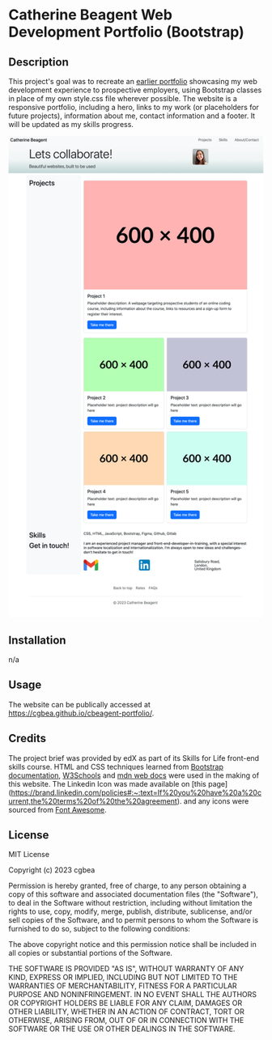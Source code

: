 # Catherine Beagent Web Development Portfolio (Bootstrap)

## Description

This project's goal was to recreate an [earlier portfolio](https://cgbea.github.io/cbeagent-portfolio/) showcasing my web development experience to prospective employers, using Bootstrap classes in place of my own style.css file wherever possible. The website is a responsive portfolio, including a hero, links to my work (or placeholders for future projects), information about me, contact information and a footer. It will be updated as my skills progress.

![Screenshot of deployed webpage on 2023-12-19](images/cgbea.github.io_Bootstrap-Portfolio_.png)

## Installation
n/a

## Usage

The website can be publically accessed at https://cgbea.github.io/cbeagent-portfolio/. 

## Credits
The project brief was provided by edX as part of its Skills for Life front-end skills course. HTML and CSS techniques learned from [Bootstrap documentation](https://getbootstrap.com/), [W3Schools](https://www.w3schools.com/) and [mdn web docs](https://developer.mozilla.org/en-US/docs/Learn) were used in the making of this website. The Linkedin Icon was made available on [this page] (https://brand.linkedin.com/policies#:~:text=If%20you%20have%20a%20current,the%20terms%20of%20the%20agreement). and any icons were sourced from [Font Awesome](https://fontawesome.com/).

## License
MIT License

Copyright (c) 2023 cgbea

Permission is hereby granted, free of charge, to any person obtaining a copy
of this software and associated documentation files (the "Software"), to deal
in the Software without restriction, including without limitation the rights
to use, copy, modify, merge, publish, distribute, sublicense, and/or sell
copies of the Software, and to permit persons to whom the Software is
furnished to do so, subject to the following conditions:

The above copyright notice and this permission notice shall be included in all
copies or substantial portions of the Software.

THE SOFTWARE IS PROVIDED "AS IS", WITHOUT WARRANTY OF ANY KIND, EXPRESS OR
IMPLIED, INCLUDING BUT NOT LIMITED TO THE WARRANTIES OF MERCHANTABILITY,
FITNESS FOR A PARTICULAR PURPOSE AND NONINFRINGEMENT. IN NO EVENT SHALL THE
AUTHORS OR COPYRIGHT HOLDERS BE LIABLE FOR ANY CLAIM, DAMAGES OR OTHER
LIABILITY, WHETHER IN AN ACTION OF CONTRACT, TORT OR OTHERWISE, ARISING FROM,
OUT OF OR IN CONNECTION WITH THE SOFTWARE OR THE USE OR OTHER DEALINGS IN THE
SOFTWARE.
